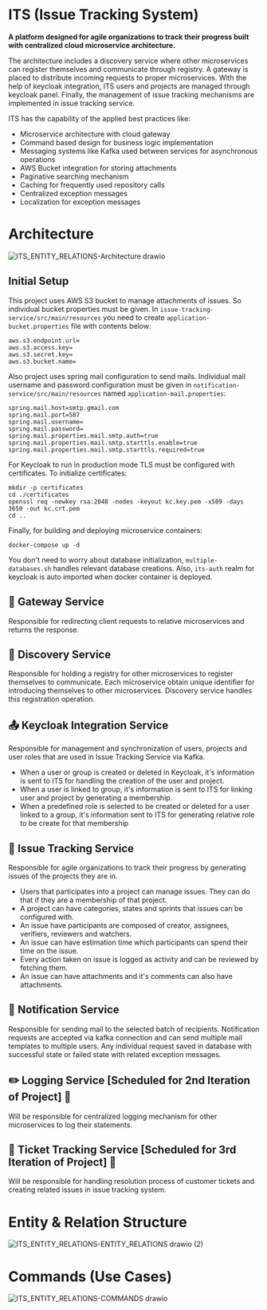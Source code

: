 ITS (Issue Tracking System)
===========================
**A platform designed for agile organizations to track their progress built with centralized cloud microservice architecture.**  

The architecture includes a discovery service where other microservices can register themselves and communicate through registry. A gateway is placed to distribute incoming requests to proper microservices. 
With the help of keycloak integration, ITS users and projects are managed through keycloak panel. Finally, the management of issue tracking mechanisms are implemented in issue tracking service.  

ITS has the capability of the applied best practices like:
* Microservice architecture with cloud gateway
* Command based design for business logic implementation
* Messaging systems like Kafka used between services for asynchronous operations
* AWS Bucket integration for storing attachments
* Paginative searching mechanism
* Caching for frequently used repository calls
* Centralized exception messages
* Localization for exception messages


# Architecture

![ITS_ENTITY_RELATIONS-Architecture drawio](https://github.com/user-attachments/assets/7f260d84-b928-44e1-aad7-782fcf13888a)


## Initial Setup
This project uses AWS S3 bucket to manage attachments of issues. So individual bucket properties must be given.
In `issue-tracking-service/src/main/resources` you need to create `application-bucket.properties` file with contents below:
```
aws.s3.endpoint.url=
aws.s3.access.key=
aws.s3.secret.key=
aws.s3.bucket.name=
```

Also project uses spring mail configuration to send mails. Individual mail username and password configuration must be given in `notification-service/src/main/resources` named `application-mail.properties`:
```
spring.mail.host=smtp.gmail.com
spring.mail.port=587
spring.mail.username=
spring.mail.password=
spring.mail.properties.mail.smtp.auth=true
spring.mail.properties.mail.smtp.starttls.enable=true
spring.mail.properties.mail.smtp.starttls.required=true
```

For Keycloak to run in production mode TLS must be configured with certificates. To initialize certificates:
```
mkdir -p certificates
cd ./certificates
openssl req -newkey rsa:2048 -nodes -keyout kc.key.pem -x509 -days 3650 -out kc.crt.pem
cd ..
```

Finally, for building and deploying microservice containers:
```
docker-compose up -d
```

You don't need to worry about database initialization, `multiple-databases.sh` handles relevant database creations.
Also, `its-auth` realm for keycloak is auto imported when docker container is deployed.  


## :door: Gateway Service
Responsible for redirecting client requests to relative microservices and returns the response.

  
## :bookmark: Discovery Service
Responsible for holding a registry for other microservices to register themselves to communicate. Each microservice obtain unique identifier for introducing themselves to other microservices.
Discovery service handles this registration operation.

  
## :outbox_tray: Keycloak Integration Service
Responsible for management and synchronization of users, projects and user roles that are used in Issue Tracking Service via Kafka. 
* When a user or group is created or deleted in Keycloak, it's information is sent to ITS for handling the creation of the user and project.
* When a user is linked to group, it's information is sent to ITS for linking user and project by generating a membership.
* When a predefined role is selected to be created or deleted for a user linked to a group, it's information sent to ITS for generating relative role to be create for that membership

  
## :calendar: Issue Tracking Service
Responsible for agile organizations to track their progress by generating issues of the projects they are in.
* Users that participates into a project can manage issues. They can do that if they are a membership of that project.
* A project can have categories, states and sprints that issues can be configured with.
* An issue have participants are composed of creator, assignees, verifiers, reviewers and watchers.
* An issue can have estimation time which participants can spend their time on the issue.
* Every action taken on issue is logged as activity and can be reviewed by fetching them.
* An issue can have attachments and it's comments can also have attachments.

  
## :email: Notification Service
Responsible for sending  mail to the selected batch of recipients. Notification requests are accepted via kafka connection and can send 
multiple mail templates to multiple users. Any individual request saved in database with successful state or failed state with related exception messages.

  
## :pencil2: Logging Service [Scheduled for 2nd Iteration of Project] :construction:
Will be responsible for centralized logging mechanism for other microservices to log their statements.  

  
## :ticket: Ticket Tracking Service [Scheduled for 3rd Iteration of Project] :construction:
Will be responsible for handling resolution process of customer tickets and creating related issues in issue tracking system.  


  
# Entity & Relation Structure
![ITS_ENTITY_RELATIONS-ENTITY_RELATIONS drawio (2)](https://github.com/user-attachments/assets/5388d694-d000-48de-9ef8-3709e8d70c6e)

# Commands (Use Cases)
![ITS_ENTITY_RELATIONS-COMMANDS drawio](https://github.com/user-attachments/assets/e98abc2d-c89f-4f97-ba90-c95c8d46bd4a)




